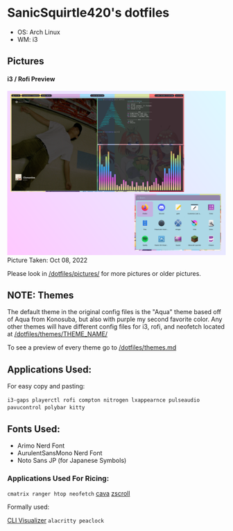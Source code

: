 # SanicSquirtle420's dotfiles
- OS: Arch Linux         
- WM: i3

## Pictures
#### i3 / Rofi Preview
![i3 image](https://raw.githubusercontent.com/sanicsquirtle420/dotfiles/main/pictures/10-08-22main3.png)
Picture Taken: Oct 08, 2022

Please look in [/dotfiles/pictures/](https://github.com/sanicsquirtle420/dotfiles/tree/main/pictures) for more pictures or older pictures.

## NOTE: Themes
The default theme in the original config files is the "Aqua" theme based off of Aqua from Konosuba, but also with purple my second favorite color. Any other themes will have different config files for i3, rofi, and neofetch located at [/dotfiles/themes/THEME_NAME/](https://github.com/sanicsquirtle420/dotfiles/tree/main/themes) 

To see a preview of every theme go to [/dotfiles/themes.md](https://github.com/sanicsquirtle420/dotfiles/blob/main/themes.md)

## Applications Used:
For easy copy and pasting:

`i3-gaps playerctl rofi compton nitrogen lxappearnce pulseaudio pavucontrol polybar kitty`

## Fonts Used:
- Arimo Nerd Font
- AurulentSansMono Nerd Font
- Noto Sans JP (for Japanese Symbols)

### Applications Used For Ricing:
`cmatrix ranger htop neofetch` [cava](https://github.com/karlstav/cava) [zscroll](https://github.com/noctuid/zscroll)

Formally used: 

[CLI Visualizer](https://github.com/dpayne/cli-visualizer) `alacritty peaclock`
